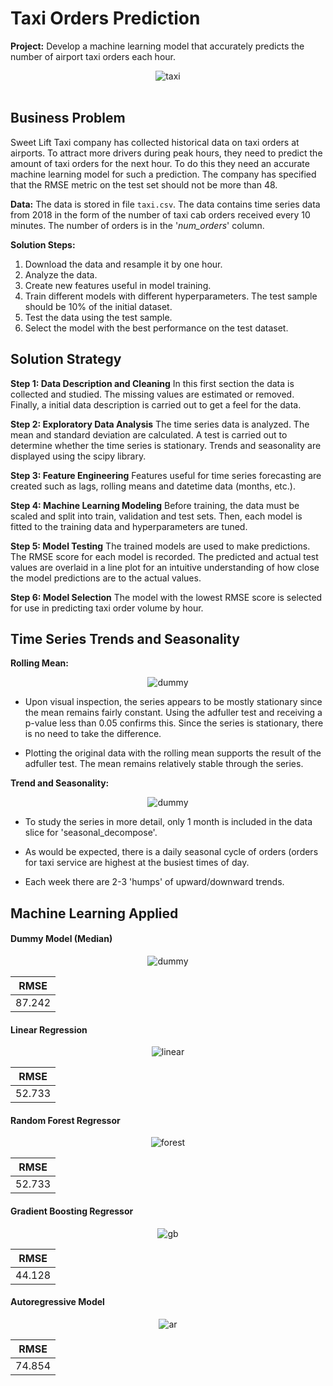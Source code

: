 # Taxi Orders Prediction

**Project:** Develop a machine learning model that accurately predicts the number of airport taxi orders each hour.

<div align="center">
    <img alt="taxi" src="https://github.com/nelsonj1614/Data_Projects_TripleTen/blob/629219628ed9c708966eb48ee30c936865a7d84b/01_Taxi_Orders_Prediction/Photos/taxi_airport.jpg">
</div>

<br>

## Business Problem

Sweet Lift Taxi company has collected historical data on taxi orders at airports. To attract more drivers during peak hours, they need to predict the amount of taxi orders for the next hour. To do this they need an accurate machine learning model for such a prediction. The company has specified that the RMSE metric on the test set should not be more than 48.

**Data:** The data is stored in file `taxi.csv`. The data contains time series data from 2018 in the form of the number of taxi cab orders received every 10 minutes. The number of orders is in the '*num_orders*' column.

**Solution Steps:**

1. Download the data and resample it by one hour.
2. Analyze the data.
3. Create new features useful in model training.
4. Train different models with different hyperparameters. The test sample should be 10% of the initial dataset. 
5. Test the data using the test sample.
6. Select the model with the best performance on the test dataset.

## Solution Strategy

**Step 1: Data Description and Cleaning**
 In this first section the data is collected and studied. The missing values are estimated or removed. Finally, a initial data description is carried out to get a feel for the data.

**Step 2: Exploratory Data Analysis**
The time series data is analyzed. The mean and standard deviation are calculated. A test is carried out to determine whether the time series is stationary. Trends and seasonality are displayed using the scipy library.

**Step 3: Feature Engineering**
Features useful for time series forecasting are created such as lags, rolling means and datetime data (months, etc.).

**Step 4: Machine Learning Modeling**
Before training, the data must be scaled and split into train, validation and test sets. Then, each model is fitted to the training data and hyperparameters are tuned.

**Step 5: Model Testing**
The trained models are used to make predictions. The RMSE score for each model is recorded. The predicted and actual test values are overlaid in a line plot for an intuitive understanding of how close the model predictions are to the actual values.

**Step 6: Model Selection**
The model with the lowest RMSE score is selected for use in predicting taxi order volume by hour.

## Time Series Trends and Seasonality

**Rolling Mean:**

<div align="center">
    <img alt="dummy" src="https://github.com/nelsonj1614/Data_Projects_TripleTen/blob/629219628ed9c708966eb48ee30c936865a7d84b/01_Taxi_Orders_Prediction/Photos/taxi_airport.jpg">
</div>

- Upon visual inspection, the series appears to be mostly stationary since the mean remains fairly constant. Using the adfuller test and receiving a p-value less than 0.05 confirms this. Since the series is stationary, there is no need to take the difference.

- Plotting the original data with the rolling mean supports the result of the adfuller test. The mean remains relatively stable through the series.

**Trend and Seasonality:**

<div align="center">
    <img alt="dummy" src="">
</div>

- To study the series in more detail, only 1 month is included in the data slice for 'seasonal_decompose'.
  
- As would be expected, there is a daily seasonal cycle of orders (orders for taxi service are highest at the busiest times of day.
  
- Each week there are 2-3 'humps' of upward/downward trends.

## Machine Learning Applied

#### Dummy Model (Median)

<div align="center">
    <img alt="dummy" src="https://github.com/nelsonj1614/Data_Projects_TripleTen/blob/6ada52f556bea8fdc71e1176bd90d2832c5d4cfe/01_Taxi_Orders_Prediction/Photos/ts2.png">
</div>

|  RMSE  |
|:------:|
| 87.242 | 

#### Linear Regression

<div align="center">
    <img alt="linear" src="https://github.com/nelsonj1614/Data_Projects_TripleTen/blob/6ada52f556bea8fdc71e1176bd90d2832c5d4cfe/01_Taxi_Orders_Prediction/Photos/ts3.png">
</div>

|  RMSE  |
|:------:|
| 52.733 | 

#### Random Forest Regressor

<div align="center">
    <img alt="forest" src="https://github.com/nelsonj1614/Data_Projects_TripleTen/blob/6ada52f556bea8fdc71e1176bd90d2832c5d4cfe/01_Taxi_Orders_Prediction/Photos/ts4.png">
</div>

|  RMSE  |
|:------:|
| 52.733 | 

#### Gradient Boosting Regressor

<div align="center">
    <img alt="gb" src="https://github.com/nelsonj1614/Data_Projects_TripleTen/blob/6ada52f556bea8fdc71e1176bd90d2832c5d4cfe/01_Taxi_Orders_Prediction/Photos/ts5.png">
</div>

|  RMSE  |
|:------:|
| 44.128 | 

#### Autoregressive Model

<div align="center">
    <img alt="ar" src="https://github.com/nelsonj1614/Data_Projects_TripleTen/blob/6ada52f556bea8fdc71e1176bd90d2832c5d4cfe/01_Taxi_Orders_Prediction/Photos/ts6.png">
</div>

|  RMSE  |
|:------:|
| 74.854 | 
